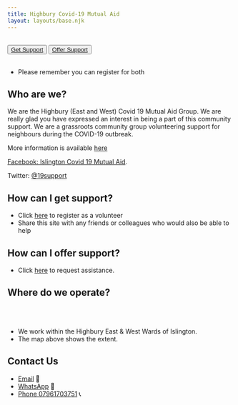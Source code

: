 ```yaml
---
title: Highbury Covid-19 Mutual Aid
layout: layouts/base.njk
---
```

<br/>
<button class="get support-button left"><a href="/volunteer">Get Support</a></button>
<button class="offer support-button"><a href="/support">Offer Support</a></button>
<br/>
<br/>

 - Please remember you can register for both

## Who are we?
  We are the Highbury (East and West) Covid 19 Mutual Aid Group. We are really glad you have expressed an interest in being a part of this community support.
  We are a grassroots community group volunteering support for neighbours during the COVID-19 outbreak.
  
  More information is available [here](/about)
  
  [Facebook: Islington Covid 19 Mutual Aid](https://m.facebook.com/groups/926599381108201).
  
  Twitter: [@19support](https://twitter.com/19support)

## How can I get support?
  
 - Click [here](/volunteer) to register as a volunteer
 - Share this site with any friends or colleagues who would also be able to help

## How can I offer support?

 - Click [here](/support) to request assistance.

## Where do we operate?

<br/>
<div id="map"></div>
<br/>

- We work within the Highbury East & West Wards of Islington.
- The map above shows the extent.




## Contact Us

 - [Email](mailto:highburymutualaid@gmail.com ) 	📧 
 - [WhatsApp](https://chat.whatsapp.com/JmcTPpTaTWRJGNcAuZNimd) 📲
 - [Phone 07961703751](tel:07961703751) 📞
